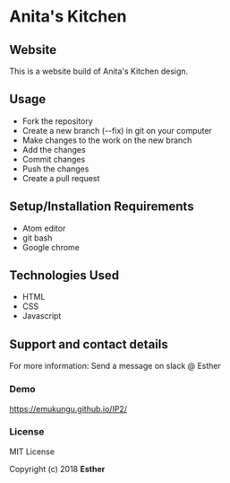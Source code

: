 # Anita's Kitchen

## Website
This is a website build of Anita's Kitchen design.

## Usage
* Fork the repository
* Create a new branch (--fix) in git on your computer
* Make changes to the work on the new branch
* Add the changes
* Commit changes
* Push the changes
* Create a pull request

## Setup/Installation Requirements
* Atom editor
* git bash
* Google chrome

## Technologies Used
* HTML
* CSS
* Javascript

## Support and contact details
For more information: Send a message on slack \@ Esther

### Demo
https://emukungu.github.io/IP2/

### License
MIT License

Copyright (c) 2018 **Esther**

